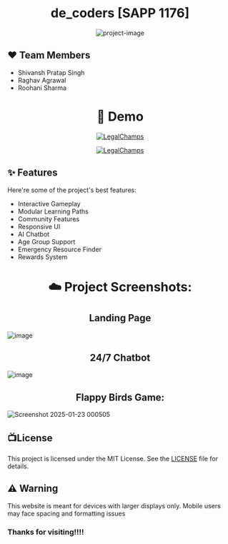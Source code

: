 

<h1 align="center" id="title">de_coders [SAPP 1176]</h1>

<p align="center"><img src="https://socialify.git.ci/ShiiiivanshSingh/TECHNOVATION-HACKATHON-2025-Entry/image?custom_description=Team+SAPP-1176&amp;description=1&amp;language=1&amp;name=1&amp;stargazers=1&amp;theme=Dark" alt="project-image"></p>

<h2>❤️ Team Members</h2>

  


*   Shivansh Pratap Singh
*   Raghav Agrawal
*   Roohani Sharma
<h1 align="center">🚀 Demo</h1>


<div align="center">

[![LegalChamps](https://img.shields.io/badge/Visit-LegalChamps-blue?style=for-the-badge)](https://legalchamps.vercel.app)

[![LegalChamps](https://img.shields.io/badge/Demo-Video-blue?style=for-the-badge)](https://www.youtube.com/watch?v=_w3HJJnyhyg&feature=youtu.be)



</div>

<h2>✨ Features</h2>

Here're some of the project's best features:

*   Interactive Gameplay
*   Modular Learning Paths
*   Community Features
*   Responsive UI
*   AI Chatbot
*   Age Group Support
*   Emergency Resource Finder
*   Rewards System




<h1 align="center">☁️ Project Screenshots:</h1>
<h2 align="center"> Landing Page</h2>

![image](https://github.com/user-attachments/assets/c1b4064f-8da1-4162-92f0-e415f8c76b4b)


<h2 align="center"> 24/7 Chatbot</h2>

![image](https://github.com/user-attachments/assets/b79683ff-d0b1-4aaa-985b-b928a91dea8c)


<h2 align="center">Flappy Birds Game:</h2>

![Screenshot 2025-01-23 000505](https://github.com/user-attachments/assets/69da2eb7-0181-4368-9e93-93b3f9adff4a)

## 📺License

This project is licensed under the MIT License. See the [LICENSE](LICENSE) file for details.




<h2>⚠️ Warning</h2>
This website is meant for devices with larger displays only. Mobile users may face spacing and formatting issues



### Thanks for visiting!!!!
